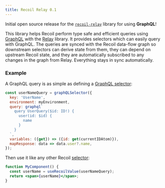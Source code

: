 ```yaml
---
title: Recoil Relay 0.1
---
```


Initial open source release for the [`recoil-relay`](/docs/recoil-relay/introduction) library for using **GraphQL**!

This library helps Recoil perform type safe and efficient queries using [GraphQL](https://graphql.org/) with the [Relay](https://relay.dev) library.  It provides selectors which can easily query with GraphQL.  The queries are synced with the Recoil data-flow graph so downstream selectors can derive state from them, they can depend on upstream Recoil state, and they are automatically subscribed to any changes in the graph from Relay.  Everything stays in sync automatically.

### Example
A GraphQL query is as simple as defining a [GraphQL selector](/docs/recoil-relay/graphql-queries):

```jsx
const userNameQuery = graphQLSelector({
  key: 'UserName',
  environment: myEnvironment,
  query: graphql`
    query UserQuery($id: ID!) {
      user(id: $id) {
        name
      }
    }
  `,
  variables: ({get}) => ({id: get(currentIDAtom)}),
  mapResponse: data => data.user?.name,
});
```
Then use it like any other Recoil [selector](/docs/introduction/core-concepts#selectors):
```jsx
function MyComponent() {
  const userName = useRecoilValue(userNameQuery);
  return <span>{userName}</span>;
}
```

